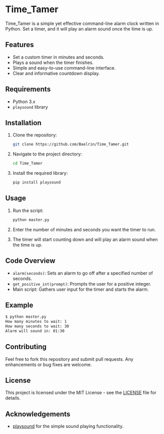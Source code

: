 # Time_Tamer

Time_Tamer is a simple yet effective command-line alarm clock written in Python. Set a timer, and it will play an alarm sound once the time is up.

## Features

- Set a custom timer in minutes and seconds.
- Plays a sound when the timer finishes.
- Simple and easy-to-use command-line interface.
- Clear and informative countdown display.

## Requirements

- Python 3.x
- `playsound` library

## Installation

1. Clone the repository:

   ```bash
   git clone https://github.com/Baelrin/Time_Tamer.git
   ```

2. Navigate to the project directory:

   ```bash
   cd Time_Tamer
   ```

3. Install the required library:

   ```bash
   pip install playsound
   ```

## Usage

1. Run the script:

   ```bash
   python master.py
   ```

2. Enter the number of minutes and seconds you want the timer to run.

3. The timer will start counting down and will play an alarm sound when the time is up.

## Code Overview

- `alarm(seconds)`: Sets an alarm to go off after a specified number of seconds.
- `get_positive_int(prompt)`: Prompts the user for a positive integer.
- Main script: Gathers user input for the timer and starts the alarm.

## Example

```bash
$ python master.py
How many minutes to wait: 1
How many seconds to wait: 30
Alarm will sound in: 01:30
```

## Contributing

Feel free to fork this repository and submit pull requests. Any enhancements or bug fixes are welcome.

## License

This project is licensed under the MIT License - see the [LICENSE](LICENSE) file for details.

## Acknowledgements

- [playsound](https://github.com/TaylorSMarks/playsound) for the simple sound playing functionality.
